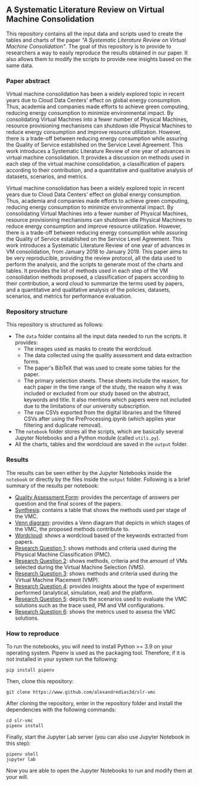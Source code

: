 ## A Systematic Literature Review on Virtual Machine Consolidation

This repository contains all the input data and scripts used to create the tables and charts of the paper _"A Systematic Literature Review on Virtual Machine Consolidation"_. The goal of this repository is to provide to researchers a way to easily reproduce the results obtained in our paper. It also allows them to modify the scripts to provide new insights based on the same data.

### Paper abstract

Virtual machine consolidation has been a widely explored topic in recent years due to Cloud Data Centers' effect on global energy consumption. Thus, academia and companies made efforts to achieve green computing, reducing energy consumption to minimize environmental impact. By consolidating Virtual Machines into a fewer number of Physical Machines, resource provisioning mechanisms can shutdown idle Physical Machines to reduce energy consumption and improve resource utilization. However, there is a trade-off between reducing energy consumption while assuring the Quality of Service established on the Service Level Agreement. This work introduces a Systematic Literature Review of one year of advances in virtual machine consolidation. It provides a discussion on methods used in each step of the virtual machine consolidation, a classification of papers according to their contribution, and a quantitative and qualitative analysis of datasets, scenarios, and metrics.

Virtual machine consolidation has been a widely explored topic in recent years due to Cloud Data Centers' effect on global energy consumption. Thus, academia and companies made efforts to achieve green computing, reducing energy consumption to minimize environmental impact. By consolidating Virtual Machines into a fewer number of Physical Machines, resource provisioning mechanisms can shutdown idle Physical Machines to reduce energy consumption and improve resource utilization. However, there is a trade-off between reducing energy consumption while assuring the Quality of Service established on the Service Level Agreement. This work introduces a Systematic Literature Review of one year of advances in VM consolidation, from January 2018 to January 2019. This paper aims to be very reproducible, providing the review protocol, all the data used to perform the analysis, and the scripts to generate most of the charts and tables. It provides the list of methods used in each step of the VM consolidation methods proposed, a classification of papers according to their contribution, a word cloud to summarize the terms used by papers, and a quantitative and qualitative analysis of the policies, datasets, scenarios, and metrics for performance evaluation.


### Repository structure

This repository is structured as follows:
-	The ```data``` folder contains all the input data needed to run the scripts. It provides: 
	- The images used as masks to create the wordcloud.
	- The data collected using the quality assessment and data extraction forms.
	- The paper's BibTeX that was used to create some tables for the paper.
	- The primary selection sheets. These sheets include the reason, for each paper in the time range of the study, the reason why it was included or excluded from our study based on the abstract, keywords and title. It also mentions which papers were not included due to the limitations of our university subscription.
	- The raw CSVs exported from the digital libraries and the filtered CSVs after using the PreProcessing.ipynb (which applies year filtering and duplicate removal).
-	The ```notebook``` folder stores all the scripts, which are basically several Jupyter Notebooks and a Python module (called ```utils.py```).
-	All the charts, tables and the wordcloud are saved in the ```output``` folder.

### Results

The results can be seen either by the Jupyter Notebooks inside the ```notebook``` or directly by the files inside the ```output``` folder. Following is a brief summary of the results per notebook:
-	[Quality Assessment Form](https://github.com/alexandredias3d/slr-vmc/blob/master/notebook/QualityAssesment.ipynb): provides the percentage of answers per question and the final scores of the papers.
-	[Synthesis](https://github.com/alexandredias3d/slr-vmc/blob/master/notebook/SynthesisTable.ipynb): contains a table that shows the methods used per stage of the VMC.
-	[Venn diagram](https://github.com/alexandredias3d/slr-vmc/blob/master/notebook/Venn.ipynb): provides a Venn diagram that depicts in which stages of the VMC, the proposed methods contribute to.
-	[Wordcloud](https://github.com/alexandredias3d/slr-vmc/blob/master/notebook/Wordcloud.ipynb): shows a wordcloud based of the keywords extracted from papers.
-	[Research Question 1](https://github.com/alexandredias3d/slr-vmc/blob/master/notebook/ResearchQuestion1.ipynb): shows methods and criteria used during the Physical Machine Classification (PMC).
-	[Research Question 2](https://github.com/alexandredias3d/slr-vmc/blob/master/notebook/ResearchQuestion2.ipynb): shows methods, criteria and the amount of VMs selected during the Virtual Machine Selection (VMS).
-	[Research Question 3](https://github.com/alexandredias3d/slr-vmc/blob/master/notebook/ResearchQuestion3.ipynb): shows methods and criteria used during the Virtual Machine Placement (VMP).
-	[Research Question 4](https://github.com/alexandredias3d/slr-vmc/blob/master/notebook/ResearchQuestion4.ipynb): provides insights about the type of experiment performed (analytical, simulation, real) and the platform.
-	[Research Question 5](https://github.com/alexandredias3d/slr-vmc/blob/master/notebook/ResearchQuestion5.ipynb): depicts the scenarios used to evaluate the VMC solutions such as the trace used, PM and VM configurations.
-	[Research Question 6](https://github.com/alexandredias3d/slr-vmc/blob/master/notebook/ResearchQuestion6.ipynb): shows the metrics used to assess the VMC solutions.


### How to reproduce

To run the notebooks, you will need to install Python >= 3.9 on your operating system. Pipenv is used as the packaging tool. Therefore, if it is not installed in your system run the following:
```
pip install pipenv
```

Then, clone this repository:
```
git clone https://www.github.com/alexandredias3d/slr-vmc
```

After cloning the repository, enter in the repository folder and install the dependencies with the following commands:
```
cd slr-vmc
pipenv install
```

Finally, start the Jupyter Lab server (you can also use Jupyter Notebook in this step):
```
pipenv shell
jupyter lab
```

Now you are able to open the Jupyter Notebooks to run and modify them at your will.
